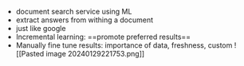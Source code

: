 - document search service using ML 
- extract answers from withing a document 
- just like google 
- Incremental learning: ==promote preferred results== 
- Manually fine tune results: importance of data, freshness, custom
![[Pasted image 20240129221753.png]]